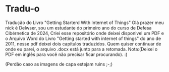 # Tradu-o
Tradução do Livro "Getting Starterd With Internet of Things"
Olá prazer meu nick é Delwser, sou um estudante do primeiro ano do curso de Defesa Cibérnetica de 2024, Criei esse repositório onde deixei disponivel um PDF e o Arquivo Word do Livro "Getting started with internet of things" do ano de 2011, nesse pdf deixei dois capitulos traduzidos. Quem quiser continuar de onde eu parei, o arquivo .docx está junto para a retomada. Nota:(Deixei o PDF em inglês para você não precisar ficar procurando). :)



(Perdão caso as imagens de capa estejam ruins ;-;)
